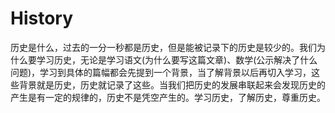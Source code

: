 # History
历史是什么，过去的一分一秒都是历史，但是能被记录下的历史是较少的。我们为什么要学习历史，无论是学习语文(为什么要写这篇文章)、数学(公示解决了什么问题)，学习到具体的篇幅都会先提到一个背景，当了解背景以后再切入学习，这些背景就是历史，历史就记录了这些。当我们把历史的发展串联起来会发现历史的产生是有一定的规律的，历史不是凭空产生的。学习历史，了解历史，尊重历史。
